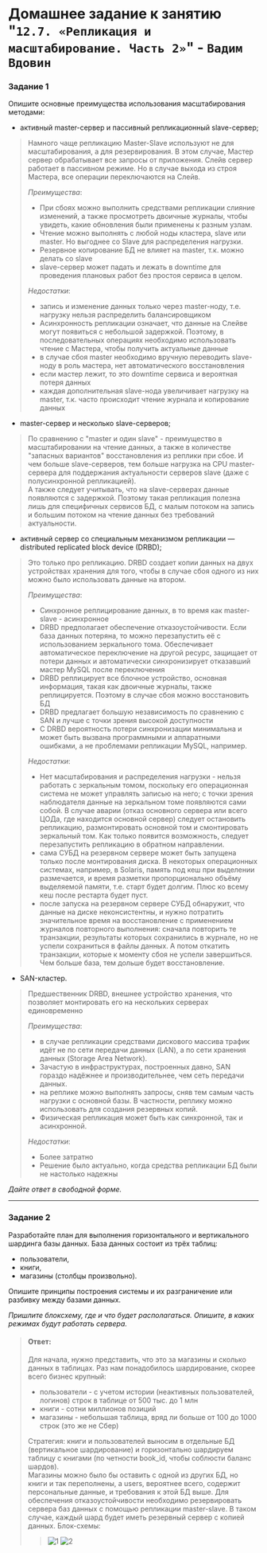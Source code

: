 # Домашнее задание к занятию "`12.7. «Репликация и масштабирование. Часть 2»`" - `Вадим Вдовин`

### Задание 1

Опишите основные преимущества использования масштабирования методами:

- активный master-сервер и пассивный репликационный slave-сервер; 
> Намного чаще репликацию Master-Slave используют не для масштабирования, а для резервирования. 
> В этом случае, Мастер сервер обрабатывает все запросы от приложения. 
> Слейв сервер работает в пассивном режиме. Но в случае выхода из строя Мастера, все операции переключаются на Слейв.  
> 
> *Преимущества*:
> 
> * При сбоях можно выполнить средствами репликации слияние изменений, а также просмотреть двоичные журналы, чтобы увидеть, какие обновления были применены к разным узлам.
> * Чтение можно выполнять с любой ноды кластера, slave или master. Но выгоднее со Slave для распределения нагрузки.
> * Резервное копирование БД не влияет на master, т.к. можно делать со slave
> * slave-сервер может падать и лежать в downtime для проведения плановых работ без простоя сервиса в целом.
>   
> *Недостатки*:
> * запись и изменение данных только через master-ноду, т.е. нагрузку нельзя распределить балансировщиком
> * Асинхронность репликации означает, что данные на Слейве могут появиться с небольшой задержкой. Поэтому, в последовательных операциях необходимо использовать чтение с Мастера, чтобы получить актуальные данные
> * в случае сбоя master необходимо вручную переводить slave-ноду в роль мастера, нет автоматического восстановления
> * если мастер лежит, то это downtime сервиса и вероятная потеря данных
> * каждая дополнительная slave-нода увеличивает нагрузку на master, т.к. часто происходит чтение журнала и копирование данных

- master-сервер и несколько slave-серверов;  
> По сравнению с "master и один slave" - преимущество в масштабировании на чтение данных, а также в количестве "запасных вариантов" восстановления из реплики при сбое.
> И чем больше slave-серверов, тем больше нагрузка на CPU master-сервера для поддержания актуальности серверов slave (даже с полусинхронной репликацией).  
> А также следует учитывать, что на slave-серверах данные появляются с задержкой. Поэтому такая репликация полезна лишь для специфичных сервисов БД, с малым потоком на запись и большим потоком на чтение данных без требований актуальности.

- активный сервер со специальным механизмом репликации — distributed replicated block device (DRBD);
> Это только про репликацию. DRBD создает копии данных на двух устройствах хранения для того, чтобы в случае сбоя одного из них можно было использовать данные на втором.
> 
> *Преимущества*:
> * Синхронное реплицирование данных, в то время как master-slave - асинхронное
> * DRBD предполагает обеспечение отказоустойчивости. Если база данных потеряна, то можно перезапустить её с использованием зеркального тома. Обеспечивает автоматическое переключение на другой ресурс, защищает от потери данных и автоматически синхронизирует отказавший мастер MySQL после переключения
> * DRBD реплицирует все блочное устройство, основная информация, такая как двоичные журналы, также реплицируется. Поэтому в случае сбоя можно восстановить БД
> * DRBD предлагает большую независимость по сравнению с SAN и лучше с точки зрения высокой доступности
> * С DRBD вероятность потери синхронизации минимальна и может быть вызвана программными и аппаратными ошибками, а не проблемами репликации MySQL, например.    
> 
> *Недостатки*:
> * Нет масштабирования и распределения нагрузки - нельзя работать с зеркальным томом, поскольку его операционная система не может управлять записью на него; с точки зрения наблюдателя данные на зеркальном томе появляются сами собой. В случае аварии (отказ основного сервера или всего ЦОДа, где находится основной сервер) следует остановить репликацию, размонтировать основной том и смонтировать зеркальный том. Как только появится возможность, следует перезапустить репликацию в обратном направлении.
> * сама СУБД на резервном сервере может быть запущена только после монтирования диска. В некоторых операционных системах, например, в Solaris, память под кеш при выделении размечается, и время разметки пропорционально объёму выделяемой памяти, т.е. старт будет долгим. Плюс ко всему кеш после рестарта будет пуст.
> * после запуска на резервном сервере СУБД обнаружит, что данные на диске неконсистентны, и нужно потратить значительное время на восстановление с применением журналов повторного выполнения: сначала повторить те транзакции, результаты которых сохранились в журнале, но не успели сохраниться в файлы данных. А потом откатить транзакции, которые к моменту сбоя не успели завершиться. Чем больше база, тем дольше будет восстановление.

- SAN-кластер.
> Предшественник DRBD, внешнее устройство хранения, что позволяет монтировать его на нескольких серверах единовременно
> 
> *Преимущества*:
> * в случае репликации средствами дискового массива трафик идёт не по сети передачи данных (LAN), а по сети хранения данных (Storage Area Network).  
> * Зачастую в инфраструктурах, построенных давно, SAN гораздо надёжнее и производительнее, чем сеть передачи данных.  
> * на реплике можно выполнять запросы, сняв тем самым часть нагрузки с основной базы. В частности, реплику можно использовать для создания резервных копий.
> * Физическая репликация может быть как синхронной, так и асинхронной. 
> 
> *Недостатки*:
> * Более затратно
> * Решение было актуально, когда средства репликации БД были не настолько надежны

*Дайте ответ в свободной форме.*


---

### Задание 2

Разработайте план для выполнения горизонтального и вертикального шардинга базы данных. 
База данных состоит из трёх таблиц: 

- пользователи, 
- книги, 
- магазины (столбцы произвольно). 

Опишите принципы построения системы и их разграничение или разбивку между базами данных.

*Пришлите блоксхему, где и что будет располагаться. Опишите, в каких режимах будут работать сервера.* 

> #### Ответ: 
> Для начала, нужно представить, что это за магазины и сколько данных в таблицах. Раз нам понадобилось шардирование, скорее всего бизнес крупный:
> - пользователи - с учетом истории (неактивных пользователей, логинов) строк в таблице от 500 тыс. до 1 млн  
> - книги - сотни миллионов позиций  
> - магазины - небольшая таблица, вряд ли больше от 100 до 1000 строк (это же не Сбер)  
>
> Стратегия: книги и пользователей выносим в отдельные БД (вертикальное шардирование) 
> и горизонтально шардируем таблицу с книгами (по четности book_id, чтобы соблюсти баланс шардов).  
> Магазины можно было бы оставить с одной из других БД, но книги и так переполнены, а users, вероятнее всего, содержит персональные данные, и требования к этой БД выше.
> Для обеспечения отказоустойчивости необходимо резервировать сервера баз данных с помощью репликации master-slave. 
> В таком случае, каждый шард будет иметь резервный сервер с копией данных.
> Блок-схемы:
> >![1](https://github.com/V4d1M63/homework/assets/130470784/228ac376-9715-4e5a-b922-44ebc0ba2d68)
> >![2](https://github.com/V4d1M63/homework/assets/130470784/d006937c-df66-4884-a0d9-97d0880c5b42)
